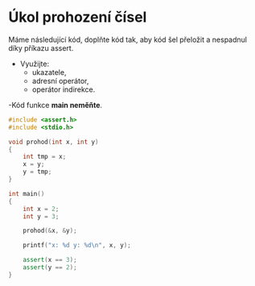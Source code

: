 # Úkol prohození čísel

Máme následující kód, doplňte kód tak, aby kód šel přeložit a nespadnul díky příkazu assert. 

- Využijte:
    - ukazatele,
    - adresní operátor,
    - operátor indirekce.
 
-Kód funkce **main neměňte**.

```cpp
#include <assert.h>
#include <stdio.h>

void prohod(int x, int y)
{
    int tmp = x;
    x = y;
    y = tmp;
}

int main()
{
    int x = 2;
    int y = 3;

    prohod(&x, &y);

    printf("x: %d y: %d\n", x, y);

    assert(x == 3);
    assert(y == 2);
}
```


